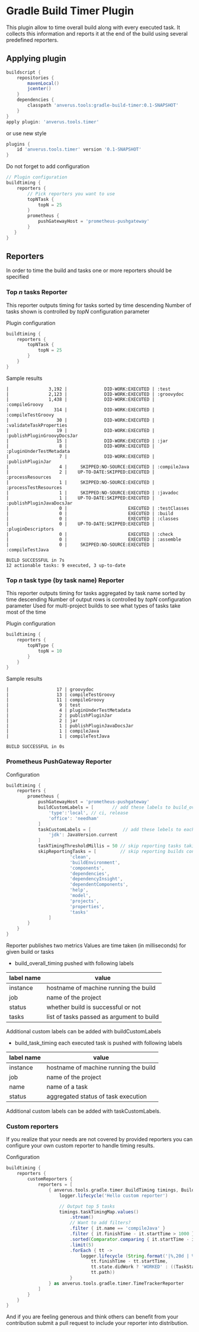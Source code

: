 # Gradle Build Timer Plugin

This plugin allow to time overall build along with every executed task. It collects this information and reports it at the end of the build using several predefined reporters.

## Applying plugin
```groovy
buildscript {
    repositories {
        mavenLocal()
        jcenter()
    }
    dependencies {
        classpath 'anverus.tools:gradle-build-timer:0.1-SNAPSHOT'
    }
}
apply plugin: 'anverus.tools.timer'
```
or use new style 
```groovy
plugins {
    id 'anverus.tools.timer' version '0.1-SNAPSHOT'
}
```
Do not forget to add configuration
```groovy
// Plugin configuration 
buildtiming {
    reporters {
        // Pick reporters you want to use
        topNTask {
            topN = 25
        }
        prometheus {
            pushGatewayHost = 'prometheus-pushgateway'
        }
   }
}
```

## Reporters
In order to time the build and tasks one or more reporters should be specified

### Top *n* tasks Reporter
This reporter outputs timing for tasks sorted by time descending
Number of tasks shown is controlled by *topN* configuration parameter 

Plugin configuration
```groovy
buildtiming {
    reporters {
        topNTask {
            topN = 25
        }
    }
}
```

Sample results
```text
|               3,192 |              DID-WORK:EXECUTED | :test
|               2,123 |              DID-WORK:EXECUTED | :groovydoc
|               1,438 |              DID-WORK:EXECUTED | :compileGroovy
|                 314 |              DID-WORK:EXECUTED | :compileTestGroovy
|                  30 |              DID-WORK:EXECUTED | :validateTaskProperties
|                  19 |              DID-WORK:EXECUTED | :publishPluginGroovyDocsJar
|                  15 |              DID-WORK:EXECUTED | :jar
|                   8 |              DID-WORK:EXECUTED | :pluginUnderTestMetadata
|                   7 |              DID-WORK:EXECUTED | :publishPluginJar
|                   4 |     SKIPPED:NO-SOURCE:EXECUTED | :compileJava
|                   2 |    UP-TO-DATE:SKIPPED:EXECUTED | :processResources
|                   1 |     SKIPPED:NO-SOURCE:EXECUTED | :processTestResources
|                   1 |     SKIPPED:NO-SOURCE:EXECUTED | :javadoc
|                   1 |    UP-TO-DATE:SKIPPED:EXECUTED | :publishPluginJavaDocsJar
|                   0 |                       EXECUTED | :testClasses
|                   0 |                       EXECUTED | :build
|                   0 |                       EXECUTED | :classes
|                   0 |    UP-TO-DATE:SKIPPED:EXECUTED | :pluginDescriptors
|                   0 |                       EXECUTED | :check
|                   0 |                       EXECUTED | :assemble
|                   0 |     SKIPPED:NO-SOURCE:EXECUTED | :compileTestJava

BUILD SUCCESSFUL in 7s
12 actionable tasks: 9 executed, 3 up-to-date

``` 
### Top *n* task type (by task name) Reporter
This reporter outputs timing for tasks aggregated by task name sorted by time descending
Number of output rows is controlled by *topN* configuration parameter
Used for multi-project builds to see what types of tasks take most of the time 

Plugin configuration
```groovy
buildtiming {
    reporters {
        topNType {
            topN = 10
        }
    }
}
```
Sample results
```text
|                  17 | groovydoc
|                  13 | compileTestGroovy
|                  11 | compileGroovy
|                   9 | test
|                   4 | pluginUnderTestMetadata
|                   2 | publishPluginJar
|                   2 | jar
|                   1 | publishPluginJavaDocsJar
|                   1 | compileJava
|                   1 | compileTestJava

BUILD SUCCESSFUL in 0s

```
### Prometheus PushGateway Reporter
Configuration
```groovy
buildtiming {
    reporters {
        prometheus {
            pushGatewayHost = 'prometheus-pushgateway'
            buildCustomLabels = [       // add these labels to build_overall_timing metric
                'type':'local', // ci, release
                'office': 'needham'
            ]
            taskCustomLabels = [            // add these lebels to each task timing metric
                'jdk': JavaVersion.current
            ]
            taskTimingThresholdMillis = 50 // skip reporting tasks taking less then 50 milliseconds
            skipReportingTasks = [         // skip reporting builds consisting any subset of these (help) tasks
                        'clean',
                        'buildEnvironment',
                        'components',
                        'dependencies',
                        'dependencyInsight',
                        'dependentComponents',
                        'help',
                        'model',
                        'projects',
                        'properties',
                        'tasks'
                ]
        }
    }
}
```
Reporter publishes two metrics
Values are time taken (in milliseconds) for given build or tasks

* build_overall_timing pushed with following labels 

label name | value
---------- | -----
instance | hostname of machine running the build
job | name of the project
status | whether build is successful or not
tasks | list of tasks passed as argument to build

Additional custom labels can be added with buildCustomLabels

* build_task_timing each executed task is pushed with following labels

label name | value
---------- | -----
instance | hostname of machine running the build
job | name of the project
name | name of a task
status | aggregated status of task execution

Additional custom labels can be added with taskCustomLabels.

### Custom reporters
If you realize that your needs are not covered by provided reporters you can configure your own custom reporter to handle timing results.

Configuration
```groovy
buildtiming {
    reporters {
        customReporters {
            reporters = [
                { anverus.tools.gradle.timer.BuildTiming timings, BuildResult result, Logger logger ->
                    logger.lifecycle('Hello custom reporter')

                    // Output top 5 tasks 
                    timings.taskTimingMap.values()
                        .stream()
                        // Want to add filters?
                        .filter { it.name == 'compileJava' }
                        .filter { it.finishTime - it.startTime > 1000 }
                        .sorted(Comparator.comparing { it.startTime - it.finishTime })
                        .limit(5)
                        .forEach { tt ->
                            logger.lifecycle (String.format('|%,20d | %10s | %s',
                                tt.finishTime - tt.startTime,
                                tt.state.didWork ? 'WORKED' : ((TaskStateInternal)tt.state).fromCache ? 'FROM-CACHE' : tt.state.upToDate ? 'UP-TO-DATE' : 'MEH',
                                tt.path))
                        }
                } as anverus.tools.gradle.timer.TimeTrackerReporter
            ]
        }
    }
}
```

And if you are feeling generous and think others can benefit from your contribution submit a pull request to include your reporter into distribution.
